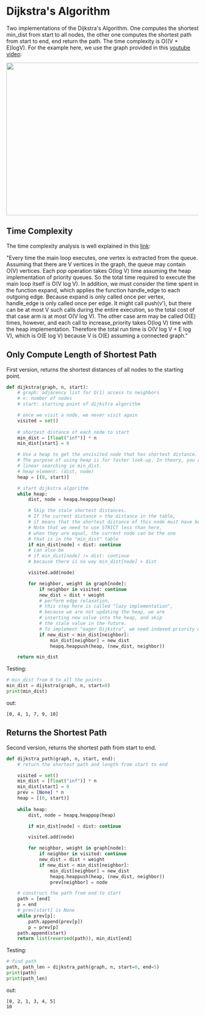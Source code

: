 # Dijkstra's Algorithm
Two implementations of the Dijkstra's Algorithm. One computes the shortest
min_dist from start to all nodes, the other one computes the shortest path 
from start to end, end return the path. The time complexity is O((V + E)logV). For the example here, we use the graph
provided in this [youtube video](https://www.youtube.com/watch?v=pSqmAO-m7Lk&t=631s):

<p align="center">
<img width="600" height="400" src="../figures/dijkstra_0.png">
</p>   

## Time Complexity
The time complexity analysis is well explained in this [link](https://everythingcomputerscience.com/algorithms/Dijkstras_Algorithm.html):   

"Every time the main loop executes, one vertex is extracted from the queue. Assuming that there are V vertices in the graph, the queue may contain O(V) vertices. Each pop operation takes O(log V) time assuming the heap implementation of priority queues. So the total time required to execute the main loop itself is O(V log V). In addition, we must consider the time spent in the function expand, which applies the function handle_edge to each outgoing edge. Because expand is only called once per vertex, handle_edge is only called once per edge. It might call push(v'), but there can be at most V such calls during the entire execution, so the total cost of that case arm is at most O(V log V). The other case arm may be called O(E) times, however, and each call to increase_priority takes O(log V) time with the heap implementation. Therefore the total run time is O(V log V + E log V), which is O(E log V) because V is O(E) assuming a connected graph."

## Only Compute Length of Shortest Path
First version, returns the shortest distances of all nodes to the starting point.
```python
def dijkstra(graph, n, start):
    # graph: adjacency list for O(1) access to neighbors
    # n: number of nodes
    # start: starting point of dijkstra algorithm

    # once we visit a node, we never visit again
    visited = set()
    
    # shortest distance of each node to start
    min_dist = [float("inf")] * n
    min_dist[start] = 0

    # Use a heap to get the unvisited node that has shortest distance.
    # The purpose of using heap is for faster look-up. In theory, you can also do
    # linear searching in min_dist.
    # heap element: (dist, node)
    heap = [(0, start)]

    # start dijkstra algorithm
    while heap:
        dist, node = heapq.heappop(heap)

        # Skip the stale shortest distances.
        # If the current distance > the distance in the table,
        # it means that the shortest distance of this node must have been processed.
        # Note that we need to use STRICT less than here,
        # when they are equal, the current node can be the one
        # that is in the "min_dist" table
        if min_dist[node] < dist: continue
        # can also be
        # if min_dist[node] != dist: continue
        # because there is no way min_dist[node] > dist

        visited.add(node)

        for neighbor, weight in graph[node]:
            if neighbor in visited: continue
            new_dist = dist + weight 
            # perform edge relaxation,
            # this step here is called "lazy implementation",
            # because we are not updating the heap, we are
            # inserting new value into the heap, and skip
            # the stale value in the future.
            # To implement "eager Dijkstra", we need indexed priority queue.
            if new_dist < min_dist[neighbor]:
                min_dist[neighbor] = new_dist
                heapq.heappush(heap, (new_dist, neighbor))

    return min_dist
```
Testing:
```python
# min_dist from 0 to all the points
min_dist = dijkstra(graph, n, start=0)
print(min_dist)
```
out:
```
[0, 4, 1, 7, 9, 10]
```

## Returns the Shortest Path
Second version, returns the shortest path from start to end.
```python
def dijkstra_path(graph, n, start, end):
    # return the shortest path and length from start to end

    visited = set()
    min_dist = [float("inf")] * n
    min_dist[start] = 0
    prev = [None] * n
    heap = [(0, start)]
    
    while heap:
        dist, node = heapq.heappop(heap)

        if min_dist[node] < dist: continue

        visited.add(node)

        for neighbor, weight in graph[node]:
            if neighbor in visited: continue
            new_dist = dist + weight
            if new_dist < min_dist[neighbor]:
                min_dist[neighbor] = new_dist
                heapq.heappush(heap, (new_dist, neighbor))
                prev[neighbor] = node

    # construct the path from end to start
    path = [end]
    p = end
    # prev[start] is None
    while prev[p]:
        path.append(prev[p])
        p = prev[p]
    path.append(start)
    return list(reversed(path)), min_dist[end]
```

Testing:
```python
# find path
path, path_len = dijkstra_path(graph, n, start=0, end=5)
print(path)
print(path_len)
```
out:
```
[0, 2, 1, 3, 4, 5]
10
```
